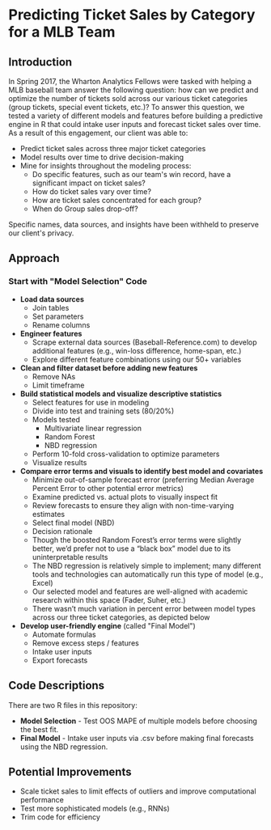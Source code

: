 # Predicting Ticket Sales by Category for a MLB Team
## Introduction
In Spring 2017, the Wharton Analytics Fellows were tasked with helping a MLB baseball team answer the following question: how can we predict and optimize the number of tickets sold across our various ticket categories (group tickets, special event tickets, etc.)? To answer this question, we tested a variety of different models and features before building a predictive engine in R that could intake user inputs and forecast ticket sales over time. As a result of this engagement, our client was able to:

* Predict ticket sales across three major ticket categories
* Model results over time to drive decision-making
* Mine for insights throughout the modeling process:
  * Do specific features, such as our team's win record, have a significant impact on ticket sales?
  * How do ticket sales vary over time?
  * How are ticket sales concentrated for each group?
  * When do Group sales drop-off?

Specific names, data sources, and insights have been withheld to preserve our client's privacy.

## Approach
### Start with "Model Selection" Code
* **Load data sources**
  * Join tables
  * Set parameters
  * Rename columns
* **Engineer features**
  * Scrape external data sources (Baseball-Reference.com) to develop additional features (e.g., win-loss difference, home-span, etc.)
  * Explore different feature combinations using our 50+ variables
* **Clean and filter dataset before adding new features**
  * Remove NAs
  * Limit timeframe
* **Build statistical models and visualize descriptive statistics**
  * Select features for use in modeling
  * Divide into test and training sets (80/20%)
  * Models tested
    * Multivariate linear regression
    * Random Forest
    * NBD regression
  * Perform 10-fold cross-validation to optimize parameters
  * Visualize results
* **Compare error terms and visuals to identify best model and covariates**
  * Minimize out-of-sample forecast error (preferring Median Average Percent Error to other potential error metrics)
  * Examine predicted vs. actual plots to visually inspect fit
  * Review forecasts to ensure they align with non-time-varying estimates
  * Select final model (NBD)
   * Decision rationale
    * Though the boosted Random Forest’s error terms were slightly better, we’d prefer not to use a “black box” model due to its uninterpretable results
    * The NBD regression is relatively simple to implement; many different tools and technologies can automatically run this type of model (e.g., Excel)
    * Our selected model and features are well-aligned with academic research within this space (Fader, Suher, etc.)
    * There wasn’t much variation in percent error between model types across our three ticket categories, as depicted below
* **Develop user-friendly engine** (called "Final Model")
   * Automate formulas
   * Remove excess steps / features
   * Intake user inputs
   * Export forecasts
  
## Code Descriptions
There are two R files in this repository:
* **Model Selection** - Test OOS MAPE of multiple models before choosing the best fit.
* **Final Model** - Intake user inputs via .csv before making final forecasts using the NBD regression.

## Potential Improvements
* Scale ticket sales to limit effects of outliers and improve computational performance
* Test more sophisticated models (e.g., RNNs)
* Trim code for efficiency

